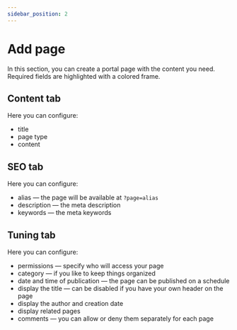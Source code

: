 ```yaml
---
sidebar_position: 2
---
```


# Add page
In this section, you can create a portal page with the content you need. Required fields are highlighted with a colored frame.

## Content tab
Here you can configure:
* title
* page type
* content

## SEO tab
Here you can configure:
* alias — the page will be available at `?page=alias`
* description — the meta description
* keywords — the meta keywords

## Tuning tab
Here you can configure:
* permissions — specify who will access your page
* category — if you like to keep things organized
* date and time of publication — the page can be published on a schedule
* display the title — can be disabled if you have your own header on the page
* display the author and creation date
* display related pages
* comments — you can allow or deny them separately for each page
